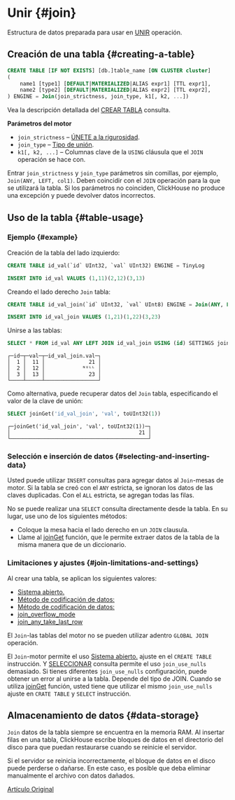 # Unir {#join}

Estructura de datos preparada para usar en [UNIR](../../query_language/select.md#select-join) operación.

## Creación de una tabla {#creating-a-table}

``` sql
CREATE TABLE [IF NOT EXISTS] [db.]table_name [ON CLUSTER cluster]
(
    name1 [type1] [DEFAULT|MATERIALIZED|ALIAS expr1] [TTL expr1],
    name2 [type2] [DEFAULT|MATERIALIZED|ALIAS expr2] [TTL expr2],
) ENGINE = Join(join_strictness, join_type, k1[, k2, ...])
```

Vea la descripción detallada del [CREAR TABLA](../../query_language/create.md#create-table-query) consulta.

**Parámetros del motor**

-   `join_strictness` – [ÚNETE a la rigurosidad](../../query_language/select.md#select-join-strictness).
-   `join_type` – [Tipo de unión](../../query_language/select.md#select-join-types).
-   `k1[, k2, ...]` – Columnas clave de la `USING` cláusula que el `JOIN` operación se hace con.

Entrar `join_strictness` y `join_type` parámetros sin comillas, por ejemplo, `Join(ANY, LEFT, col1)`. Deben coincidir con el `JOIN` operación para la que se utilizará la tabla. Si los parámetros no coinciden, ClickHouse no produce una excepción y puede devolver datos incorrectos.

## Uso de la tabla {#table-usage}

### Ejemplo {#example}

Creación de la tabla del lado izquierdo:

``` sql
CREATE TABLE id_val(`id` UInt32, `val` UInt32) ENGINE = TinyLog
```

``` sql
INSERT INTO id_val VALUES (1,11)(2,12)(3,13)
```

Creando el lado derecho `Join` tabla:

``` sql
CREATE TABLE id_val_join(`id` UInt32, `val` UInt8) ENGINE = Join(ANY, LEFT, id)
```

``` sql
INSERT INTO id_val_join VALUES (1,21)(1,22)(3,23)
```

Unirse a las tablas:

``` sql
SELECT * FROM id_val ANY LEFT JOIN id_val_join USING (id) SETTINGS join_use_nulls = 1
```

``` text
┌─id─┬─val─┬─id_val_join.val─┐
│  1 │  11 │              21 │
│  2 │  12 │            ᴺᵁᴸᴸ │
│  3 │  13 │              23 │
└────┴─────┴─────────────────┘
```

Como alternativa, puede recuperar datos del `Join` tabla, especificando el valor de la clave de unión:

``` sql
SELECT joinGet('id_val_join', 'val', toUInt32(1))
```

``` text
┌─joinGet('id_val_join', 'val', toUInt32(1))─┐
│                                         21 │
└────────────────────────────────────────────┘
```

### Selección e inserción de datos {#selecting-and-inserting-data}

Usted puede utilizar `INSERT` consultas para agregar datos al `Join`-mesas de motor. Si la tabla se creó con el `ANY` estricta, se ignoran los datos de las claves duplicadas. Con el `ALL` estricta, se agregan todas las filas.

No se puede realizar una `SELECT` consulta directamente desde la tabla. En su lugar, use uno de los siguientes métodos:

-   Coloque la mesa hacia el lado derecho en un `JOIN` clausula.
-   Llame al [joinGet](../../query_language/functions/other_functions.md#joinget) función, que le permite extraer datos de la tabla de la misma manera que de un diccionario.

### Limitaciones y ajustes {#join-limitations-and-settings}

Al crear una tabla, se aplican los siguientes valores:

-   [Sistema abierto.](../settings/settings.md#join_use_nulls)
-   [Método de codificación de datos:](../settings/query_complexity.md#settings-max_rows_in_join)
-   [Método de codificación de datos:](../settings/query_complexity.md#settings-max_bytes_in_join)
-   [join\_overflow\_mode](../settings/query_complexity.md#settings-join_overflow_mode)
-   [join\_any\_take\_last\_row](../settings/settings.md#settings-join_any_take_last_row)

El `Join`-las tablas del motor no se pueden utilizar adentro `GLOBAL JOIN` operación.

El `Join`-motor permite el uso [Sistema abierto.](../settings/settings.md#join_use_nulls) ajuste en el `CREATE TABLE` instrucción. Y [SELECCIONAR](../../query_language/select.md) consulta permite el uso `join_use_nulls` demasiado. Si tienes diferentes `join_use_nulls` configuración, puede obtener un error al unirse a la tabla. Depende del tipo de JOIN. Cuando se utiliza [joinGet](../../query_language/functions/other_functions.md#joinget) función, usted tiene que utilizar el mismo `join_use_nulls` ajuste en `CRATE TABLE` y `SELECT` instrucción.

## Almacenamiento de datos {#data-storage}

`Join` datos de la tabla siempre se encuentra en la memoria RAM. Al insertar filas en una tabla, ClickHouse escribe bloques de datos en el directorio del disco para que puedan restaurarse cuando se reinicie el servidor.

Si el servidor se reinicia incorrectamente, el bloque de datos en el disco puede perderse o dañarse. En este caso, es posible que deba eliminar manualmente el archivo con datos dañados.

[Artículo Original](https://clickhouse.tech/docs/es/operations/table_engines/join/) <!--hide-->
